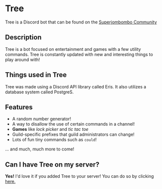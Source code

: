 # Tree
Tree is a Discord bot that can be found on the [Superjombombo Community](https://discord.gg/sjb)

## Description
Tree is a bot focused on entertainment and games with a few utility commands. Tree is constantly updated with new and interesting things to play around with!

## Things used in Tree
Tree was made using a Discord API library called Eris. It also utilizes a database system called PostgreS.

## Features
- A random number generator!
- A way to disallow the use of certain commands in a channel!
- **Games** like *lock picker* and *tic tac toe*
- Guild-specific prefixes that guild administrators can change!
- Lots of fun tiny commands such as `could`!

... and much, much more to come!

## Can I have Tree on my server?
**Yes!** I'd love it if you added Tree to your server! You can do so by clicking [here.](https://discordapp.com/oauth2/authorize?client_id=363293460809121813&scope=bot&permissions=0)
